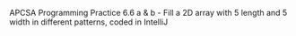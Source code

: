 APCSA Programming Practice 6.6 a & b - 
Fill a 2D array with 5 length and 5 width in different patterns, coded in IntelliJ
